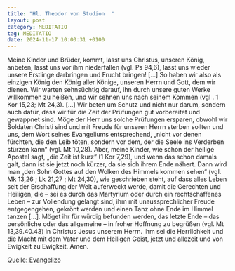 ```yaml
---
title: "Hl. Theodor von Studion  "
layout: post
category: MEDITATIO
tag: MEDITATIO
date: 2024-11-17 10:00:31 +0100
---
```

Meine Kinder und Brüder, kommt, lasst uns Christus, unseren König, anbeten, lasst uns vor ihm niederfallen (vgl. Ps 94,6), lasst uns wieder unsere Erstlinge darbringen und Frucht bringen! […] So haben wir also als einzigen König den König aller Könige, unseren Herrn und Gott, dem wir dienen.<!--more--> Wir warten sehnsüchtig darauf, ihn durch unsere guten Werke willkommen zu heißen, und wir sehnen uns nach seinem Kommen (vgl . 1 Kor 15,23; Mt 24,3). […]
Wir beten um Schutz und nicht nur darum, sondern auch dafür, dass wir für die Zeit der Prüfungen gut vorbereitet und gewappnet sind. Möge der Herr uns solche Prüfungen ersparen, obwohl wir Soldaten Christi sind und mit Freude für unseren Herrn sterben sollten und uns, dem Wort seines Evangeliums entsprechend, „nicht vor denen fürchten, die den Leib töten, sondern vor dem, der die Seele ins Verderben stürzen kann“ (vgl. Mt 10,28).
Aber, meine Kinder, wie schon der heilige Apostel sagt, „die Zeit ist kurz“ (1 Kor 7,29), und wenn das schon damals galt, dann ist sie jetzt noch kürzer, da sie sich ihrem Ende nähert. Dann wird man „den Sohn Gottes auf den Wolken des Himmels kommen sehen“  (vgl. Mk 13,26 ; Lk 21,27 ; Mt 24,30), wie geschrieben steht, auf dass alles Leben seit der Erschaffung der Welt auferweckt werde, damit die Gerechten und Heiligen, die – sei es durch das Martyrium oder durch ein rechtschaffenes Leben – zur Vollendung gelangt sind, ihm mit unaussprechlicher Freude entgegengehen, gekrönt werden und einen Tanz ohne Ende im Himmel tanzen […].
Möget ihr für würdig befunden werden, das letzte Ende – das persönliche oder das allgemeine – in froher Hoffnung zu begrüßen (vgl. Mt 13,39.40.43) in Christus Jesus unserem Herrn. Ihm sei die Herrlichkeit und die Macht mit dem Vater und dem Heiligen Geist, jetzt und allezeit und von Ewigkeit zu Ewigkeit. Amen.

[Quelle: Evangelizo](https://evangeliumtagfuertag.org/DE/gospel)